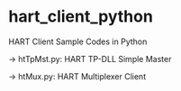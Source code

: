 # hart_client_python
HART Client Sample Codes in Python

  -> htTpMst.py: HART TP-DLL Simple Master

  -> htMux.py: HART Multiplexer Client
